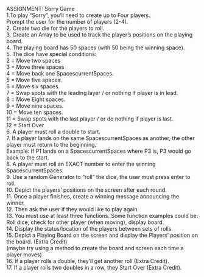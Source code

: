 ASSIGNMENT: Sorry Game<br />
1.To play “Sorry”, you’ll need to create up to Four players.<br />
Prompt the user for the number of players (2-4).<br />
2. Create two die for the players to roll.<br />
3. Create an Array to be used to track the player’s positions on the playing board.<br />
4. The playing board has 50 spaces (with 50 being the winning space).<br />
5. The dice have special conditions:<br />
2 = Move two spaces<br />
3 = Move three spaces<br />
4 = Move back one SpacescurrentSpaces.<br />
5 = Move five spaces.<br />
6 = Move six spaces.<br />
7 = Swap spots with the leading layer / or nothing if player is in lead.<br />
8 = Move Eight spaces.<br />
9 = Move nine spaces.<br />
10 = Move ten spaces.<br />
11 = Swap spots with the last player / or do nothing if player is last.<br />
12 = Start Over<br />
6.  A player must roll a double to start.<br />
7.  If a player lands on the same SpacescurrentSpaces as another, the other player must return to the beginning.<br />
Example: If P1 lands on a SpacescurrentSpaces where P3 is, P3 would go back to the start.<br />
8. A player must roll an EXACT number to enter the winning SpacescurrentSpaces.<br />
9. Use a random Generator to “roll” the dice, the user must press enter to roll.<br />
10. Depict the players’ positions on the screen after each round.<br />
11. Once a player finishes, create a winning message announcing the winner.<br />
12. Then ask the user if they would like to play again.<br />
13. You must use at least three functions. Some function examples could be:<br />
Roll dice, check for other player (when moving), display board.<br />
14. Display the status/location of the players between sets of rolls.<br />
15. Depict a Playing Board on the screen and display the Players’ position on the board. (Extra Credit)<br />
(maybe try using a method to create the board and screen each time a player moves)<br />
16. If a player rolls a double, they’ll get another roll (Extra Credit).<br />
17. If a player rolls two doubles in a row, they Start Over (Extra Credit).
